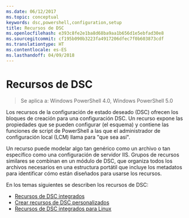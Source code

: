 ```yaml
---
ms.date: 06/12/2017
ms.topic: conceptual
keywords: dsc,powershell,configuration,setup
title: Recursos de DSC
ms.openlocfilehash: e393c8fe2e1ba8d68ba9aa1b656d1e5ebfad30e8
ms.sourcegitcommit: cf195b090b3223fa4917206dfec7f0b603873cdf
ms.translationtype: HT
ms.contentlocale: es-ES
ms.lasthandoff: 04/09/2018
---
```

# <a name="dsc-resources"></a>Recursos de DSC

>Se aplica a: Windows PowerShell 4.0, Windows PowerShell 5.0

Los recursos de la configuración de estado deseado (DSC) ofrecen los bloques de creación para una configuración DSC. Un recurso expone las propiedades que se pueden configurar (el esquema) y contiene las funciones de script de PowerShell a las que el administrador de configuración local (LCM) llama para "que sea así".

Un recurso puede modelar algo tan genérico como un archivo o tan específico como una configuración de servidor IIS.  Grupos de recursos similares se combinan en un módulo de DSC, que organiza todos los archivos necesarios en una estructura portátil que incluye los metadatos para identificar cómo están diseñados para usarse los recursos.

En los temas siguientes se describen los recursos de DSC:

- [Recursos de DSC integrados](builtInResource.md)
- [Crear recursos de DSC personalizados](authoringResource.md)
- [Recursos de DSC integrados para Linux](lnxBuiltInResources.md)